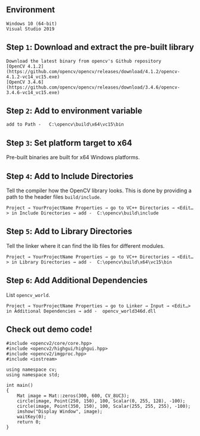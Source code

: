 ## Environment

    Windows 10 (64-bit)
    Visual Studio 2019

## Step `1`: Download and extract the pre-built library

    Download the latest binary from opencv's Github repository
    [OpenCV 4.1.2](https://github.com/opencv/opencv/releases/download/4.1.2/opencv-4.1.2-vc14_vc15.exe)
    [OpenCV 3.4.6](https://github.com/opencv/opencv/releases/download/3.4.6/opencv-3.4.6-vc14_vc15.exe)

## Step `2`: Add to environment variable

    add to Path -   C:\opencv\build\x64\vc15\bin

## Step `3`: Set platform target to x64
Pre-built binaries are built for x64 Windows platforms.

## Step `4`: Add to Include Directories
Tell the compiler how the OpenCV library looks. This is done by providing a path to the header files `build/include`.

    Project → YourProjectName Properties → go to VC++ Directories → <Edit…> in Include Directories → add -  C:\opencv\build\include

## Step `5`: Add to Library Directories
Tell the linker where it can find the lib files for different modules.

    Project → YourProjectName Properties → go to VC++ Directories → <Edit…> in Library Directories → add -  C:\opencv\build\x64\vc15\bin

## Step `6`: Add Additional Dependencies
List `opencv_world`.

    Project → YourProjectName Properties → go to Linker → Input → <Edit…> in Additional Dependencies → add -  opencv_world346d.dll

## Check out demo code!

    #include <opencv2/core/core.hpp>
    #include <opencv2/highgui/highgui.hpp>
    #include <opencv2/imgproc.hpp>
    #include <iostream>

    using namespace cv;
    using namespace std;

    int main()
    {
        Mat image = Mat::zeros(300, 600, CV_8UC3);
        circle(image, Point(250, 150), 100, Scalar(0, 255, 128), -100);
        circle(image, Point(350, 150), 100, Scalar(255, 255, 255), -100);
        imshow("Display Window", image);
        waitKey(0);
        return 0;
    }